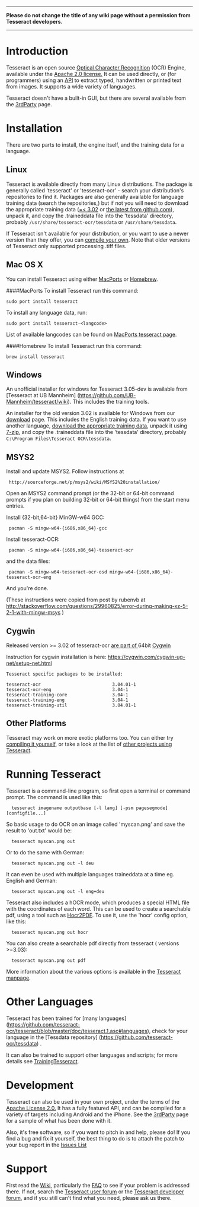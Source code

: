 - - - 
**Please do not change the title of any wiki page without a permission from Tesseract developers.**
- - -

# Introduction

Tesseract is an open source [Optical Character Recognition](https://en.wikipedia.org/wiki/Optical_character_recognition) (OCR) Engine, available under the [Apache 2.0 license.](http://www.apache.org/licenses/LICENSE-2.0) It can be used directly, or (for programmers) using an [API](https://github.com/tesseract-ocr/tesseract/blob/master/api/baseapi.h) to extract typed, handwritten or printed text from images. It supports a wide variety of languages.

Tesseract doesn't have a built-in GUI, but there are several available from the [3rdParty](https://github.com/tesseract-ocr/tesseract/wiki/User-Projects-%E2%80%93-3rdParty) page.

# Installation

There are two parts to install, the engine itself, and the training data for a language.

## Linux

Tesseract is available directly from many Linux distributions. The package is generally called 'tesseract' or 'tesseract-ocr' - search your distribution's repositories to find it. Packages are also generally available for language training data (search the repositories,) but if not you will need to download the appropriate training data ([=< 3.02](https://sourceforge.net/projects/tesseract-ocr-alt/files/?source=navbar) or [the latest from github.com](https://github.com/tesseract-ocr/tessdata)), unpack it, and copy the .traineddata file into the 'tessdata' directory, probably `/usr/share/tesseract-ocr/tessdata` or `/usr/share/tessdata`.

If Tesseract isn't available for your distribution, or you want to use a newer version than they offer, you can [compile your own](Compiling). Note that older versions of Tesseract only supported processing .tiff files.

## Mac OS X

You can install Tesseract using either [MacPorts](https://www.macports.org/) or [Homebrew](http://brew.sh).

####MacPorts
To install Tesseract run this command: 
```
sudo port install tesseract
```
To install any language data, run:
```
sudo port install tesseract-<langcode>
```
List of available langcodes can be found on [MacPorts tesseract page](https://www.macports.org/ports.php?by=name&substr=tesseract-).

####Homebrew
To install Tesseract run this command:
```
brew install tesseract
```

## Windows

An unofficial installer for windows for Tesseract 3.05-dev is available from [Tesseract at UB Mannheim] (https://github.com/UB-Mannheim/tesseract/wiki). This includes the training tools.

An installer for the old version 3.02 is available for Windows from our [download](Downloads) page. This includes the English training data. If you want to use another language, [download the appropriate training data](https://github.com/tesseract-ocr/tessdata), unpack it using [7-zip](http://www.7-zip.org), and copy the .traineddata file into the 'tessdata' directory, probably `C:\Program Files\Tesseract OCR\tessdata`.

## MSYS2

Install and update MSYS2. 
 Follow instructions at
```
 http://sourceforge.net/p/msys2/wiki/MSYS2%20installation/ 
```

Open an MSYS2 command prompt (or the 32-bit or 64-bit command prompts if you plan on building 32-bit or 64-bit things) from the start menu entries. 

Install {32-bit,64-bit} MinGW-w64 GCC:

```
 pacman -S mingw-w64-{i686,x86_64}-gcc
```

Install tesseract-OCR:

```
 pacman -S mingw-w64-{i686,x86_64}-tesseract-ocr
```

and the data files:

```
 pacman -S mingw-w64-tesseract-ocr-osd mingw-w64-{i686,x86_64}-tesseract-ocr-eng
```

And you're done. 

(These instructions were copied from post by rubenvb at http://stackoverflow.com/questions/29960825/error-during-making-xz-5-2-1-with-mingw-msys )

## Cygwin

Released version >= 3.02 of tesseract-ocr [are part of ](https://mirrors.kernel.org/sourceware/cygwin/x86_64/release/tesseract-ocr/) 64bit [Cygwin](https://www.cygwin.com/)

Instruction for cygwin installation is here:
https://cygwin.com/cygwin-ug-net/setup-net.html

```
Tesseract specific packages to be installed:

tesseract-ocr                           3.04.01-1
tesseract-ocr-eng                       3.04-1
tesseract-training-core                 3.04-1
tesseract-training-eng                  3.04-1
tesseract-training-util                 3.04.01-1
```

## Other Platforms

Tesseract may work on more exotic platforms too. You can either try [compiling it yourself](Compiling), or take a look at the list of [other projects using Tesseract](https://github.com/tesseract-ocr/tesseract/wiki/User-Projects-%E2%80%93-3rdParty).


# Running Tesseract

Tesseract is a command-line program, so first open a terminal or command prompt. The command is used like this:

```
  tesseract imagename outputbase [-l lang] [-psm pagesegmode] [configfile...]
```

So basic usage to do OCR on an image called 'myscan.png' and save the result to 'out.txt' would be:

```
  tesseract myscan.png out
```

Or to do the same with German:

```
  tesseract myscan.png out -l deu
```

It can even be used with multiple languages traineddata at a time eg. English and German:

```
  tesseract myscan.png out -l eng+deu
```

Tesseract also includes a hOCR mode, which produces a special HTML file with the coordinates of each word. This can be used to create a searchable pdf, using a tool such as [Hocr2PDF](https://exactcode.com/opensource/exactimage/). To use it, use the 'hocr' config option, like this:

```
  tesseract myscan.png out hocr
```

You can also create a searchable pdf directly from tesseract ( versions >=3.03):

```
  tesseract myscan.png out pdf
```

More information about the various options is available in the [Tesseract manpage](https://github.com/tesseract-ocr/tesseract/blob/master/doc/tesseract.1.asc).

# Other Languages

Tesseract has been trained for [many languages] (https://github.com/tesseract-ocr/tesseract/blob/master/doc/tesseract.1.asc#languages), check for your language in the [Tessdata repository]  (https://github.com/tesseract-ocr/tessdata) . 

It can also be trained to support other languages and scripts; for more details see [TrainingTesseract](TrainingTesseract).

# Development

Tesseract can also be used in your own project, under the terms of the [Apache License 2.0.](http://www.apache.org/licenses/LICENSE-2.0) It has a fully featured API, and can be compiled for a variety of targets including Android and the iPhone. See the [3rdParty](https://github.com/tesseract-ocr/tesseract/wiki/User-Projects-%E2%80%93-3rdParty) page for a sample of what has been done with it.

Also, it's free software, so if you want to pitch in and help, please do!
If you find a bug and fix it yourself, the best thing to do is to attach the patch to your bug report in the [Issues List](https://github.com/tesseract-ocr/tesseract/issues)

# Support

First read the [Wiki](https://github.com/tesseract-ocr/tesseract/wiki), particularly the [FAQ](FAQ) to see if your problem is addressed there. If not, search the [Tesseract user forum](http://groups.google.com/group/tesseract-ocr) or the [Tesseract developer forum](http://groups.google.com/group/tesseract-dev), and if you still can't find what you need, please ask us there.